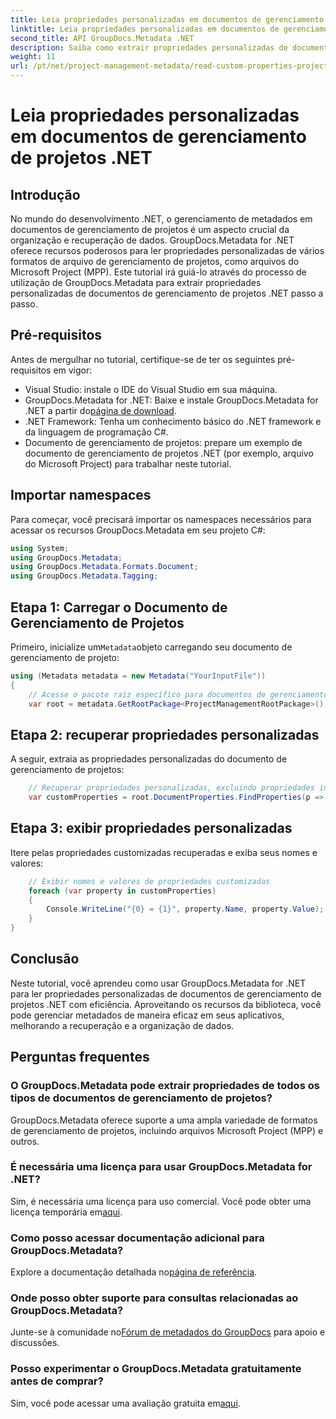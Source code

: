 ```yaml
---
title: Leia propriedades personalizadas em documentos de gerenciamento de projetos .NET
linktitle: Leia propriedades personalizadas em documentos de gerenciamento de projetos .NET
second_title: API GroupDocs.Metadata .NET
description: Saiba como extrair propriedades personalizadas de documentos de gerenciamento de projetos .NET usando GroupDocs.Metadata for .NET. Aprimore seu gerenciamento de metadados.
weight: 11
url: /pt/net/project-management-metadata/read-custom-properties-project-management-documents/
---
```


# Leia propriedades personalizadas em documentos de gerenciamento de projetos .NET

## Introdução
No mundo do desenvolvimento .NET, o gerenciamento de metadados em documentos de gerenciamento de projetos é um aspecto crucial da organização e recuperação de dados. GroupDocs.Metadata for .NET oferece recursos poderosos para ler propriedades personalizadas de vários formatos de arquivo de gerenciamento de projetos, como arquivos do Microsoft Project (MPP). Este tutorial irá guiá-lo através do processo de utilização de GroupDocs.Metadata para extrair propriedades personalizadas de documentos de gerenciamento de projetos .NET passo a passo.
## Pré-requisitos
Antes de mergulhar no tutorial, certifique-se de ter os seguintes pré-requisitos em vigor:
- Visual Studio: instale o IDE do Visual Studio em sua máquina.
-  GroupDocs.Metadata for .NET: Baixe e instale GroupDocs.Metadata for .NET a partir do[página de download](https://releases.groupdocs.com/metadata/net/).
- .NET Framework: Tenha um conhecimento básico do .NET framework e da linguagem de programação C#.
- Documento de gerenciamento de projetos: prepare um exemplo de documento de gerenciamento de projetos .NET (por exemplo, arquivo do Microsoft Project) para trabalhar neste tutorial.

## Importar namespaces
Para começar, você precisará importar os namespaces necessários para acessar os recursos GroupDocs.Metadata em seu projeto C#:
```csharp
using System;
using GroupDocs.Metadata;
using GroupDocs.Metadata.Formats.Document;
using GroupDocs.Metadata.Tagging;
```
## Etapa 1: Carregar o Documento de Gerenciamento de Projetos
 Primeiro, inicialize um`Metadata`objeto carregando seu documento de gerenciamento de projeto:
```csharp
using (Metadata metadata = new Metadata("YourInputFile"))
{
    // Acesse o pacote raiz específico para documentos de gerenciamento de projetos
    var root = metadata.GetRootPackage<ProjectManagementRootPackage>();
```
## Etapa 2: recuperar propriedades personalizadas
A seguir, extraia as propriedades personalizadas do documento de gerenciamento de projetos:
```csharp
    // Recuperar propriedades personalizadas, excluindo propriedades integradas
    var customProperties = root.DocumentProperties.FindProperties(p => !p.Tags.Contains(Tags.Document.BuiltIn));
```
## Etapa 3: exibir propriedades personalizadas
Itere pelas propriedades customizadas recuperadas e exiba seus nomes e valores:
```csharp
    // Exibir nomes e valores de propriedades customizadas
    foreach (var property in customProperties)
    {
        Console.WriteLine("{0} = {1}", property.Name, property.Value);
    }
}
```

## Conclusão
Neste tutorial, você aprendeu como usar GroupDocs.Metadata for .NET para ler propriedades personalizadas de documentos de gerenciamento de projetos .NET com eficiência. Aproveitando os recursos da biblioteca, você pode gerenciar metadados de maneira eficaz em seus aplicativos, melhorando a recuperação e a organização de dados.

## Perguntas frequentes
### O GroupDocs.Metadata pode extrair propriedades de todos os tipos de documentos de gerenciamento de projetos?
GroupDocs.Metadata oferece suporte a uma ampla variedade de formatos de gerenciamento de projetos, incluindo arquivos Microsoft Project (MPP) e outros.
### É necessária uma licença para usar GroupDocs.Metadata for .NET?
 Sim, é necessária uma licença para uso comercial. Você pode obter uma licença temporária em[aqui](https://purchase.groupdocs.com/temporary-license/).
### Como posso acessar documentação adicional para GroupDocs.Metadata?
 Explore a documentação detalhada no[página de referência](https://tutorials.groupdocs.com/metadata/net/).
### Onde posso obter suporte para consultas relacionadas ao GroupDocs.Metadata?
 Junte-se à comunidade no[Fórum de metadados do GroupDocs](https://forum.groupdocs.com/c/metadata/14) para apoio e discussões.
### Posso experimentar o GroupDocs.Metadata gratuitamente antes de comprar?
 Sim, você pode acessar uma avaliação gratuita em[aqui](https://releases.groupdocs.com/).